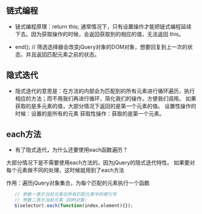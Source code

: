 ## 链式编程
- 链式编程原理：return this;
通常情况下，只有设置操作才能把链式编程延续下去。因为获取操作的时候，会返回获取到的相应的值，无法返回 this。

- end(); // 筛选选择器会改变jQuery对象的DOM对象，想要回复到上一次的状态，并且返回匹配元素之前的状态。
## 隐式迭代
- 隐式迭代的意思是：在方法的内部会为匹配到的所有元素进行循环遍历，执行相应的方法；而不用我们再进行循环，简化我们的操作，方便我们调用。
如果获取的是多元素的值，大部分情况下返回的是第一个元素的值。
设置性操作的时候：设置的是所有的元素
获取性操作：获取的是第一个元素。

## each方法
- 有了隐式迭代，为什么还要使用each函数遍历？

大部分情况下是不需要使用each方法的，因为jQuery的隐式迭代特性。
如果要对每个元素做不同的处理，这时候就用到了each方法

 作用：遍历jQuery对象集合，为每个匹配的元素执行一个函数

 ```javascript
    // 参数一表示当前元素在所有匹配元素中的索引号
    // 参数二表示当前元素（DOM对象）
    $(selector).each(function(index,element){});
 ```